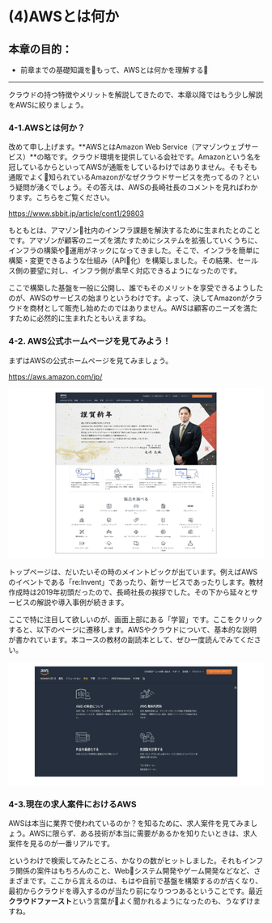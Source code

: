 # (4)AWSとは何か

## 本章の目的：

- 前章までの基礎知識をもって、AWSとは何かを理解する

***

クラウドの持つ特徴やメリットを解説してきたので、本章以降ではもう少し解説をAWSに絞りましょう。

### 4-1.AWSとは何か？

改めて申し上げます。**AWSとはAmazon Web Service（アマゾンウェブサービス）**の略です。クラウド環境を提供している会社です。Amazonという名を冠しているからといってAWSが通販をしているわけではありません。そもそも通販でよく知られているAmazonがなぜクラウドサービスを売ってるの？という疑問が湧くでしょう。その答えは、AWSの長崎社長のコメントを見ればわかります。こちらをご覧ください。

https://www.sbbit.jp/article/cont1/29803

もともとは、アマゾン社内のインフラ課題を解決するために生まれたとのことです。アマゾンが顧客のニーズを満たすためにシステムを拡張していくうちに、インフラの構築や運用がネックになってきました。そこで、インフラを簡単に構築・変更できるような仕組み（API化）を構築しました。その結果、セールス側の要望に対し、インフラ側が素早く対応できるようになったのです。

ここで構築した基盤を一般に公開し、誰でもそのメリットを享受できるようしたのが、AWSのサービスの始まりというわけです。よって、決してAmazonがクラウドを商材として販売し始めたのではありません。AWSは顧客のニーズを満たすために必然的に生まれたともいえますね。

### 4-2. AWS公式ホームページを見てみよう！

まずはAWSの公式ホームページを見てみましょう。

https://aws.amazon.com/jp/

![図4-1. AWSホームページ](4-01.png)

トップページは、だいたいその時のメイントピックが出ています。例えばAWSのイベントである「re:Invent」であったり、新サービスであったりします。教材作成時は2019年初頭だったので、長崎社長の挨拶でした。その下から延々とサービスの解説や導入事例が続きます。

ここで特に注目して欲しいのが、画面上部にある「学習」です。ここをクリックすると、以下のページに遷移します。AWSやクラウドについて、基本的な説明が書かれています。本コースの教材の副読本として、ぜひ一度読んでみてください。

![図4-2. AWSホームページの学習タブ](4-02.png)

### 4-3.現在の求人案件におけるAWS

AWSは本当に業界で使われているのか？を知るために、求人案件を見てみましょう。AWSに限らず、ある技術が本当に需要があるかを知りたいときは、求人案件を見るのが一番リアルです。

というわけで検索してみたところ、かなりの数がヒットしました。それもインフラ関係の案件はもちろんのこと、Webシステム開発やゲーム開発などなど、さまざまです。ここから言えるのは、もはや自前で基盤を構築するのが古くなり、最初からクラウドを導入するのが当たり前になりつつあるということです。最近**クラウドファースト**という言葉がよく聞かれるようになったのも、うなずけますね。



